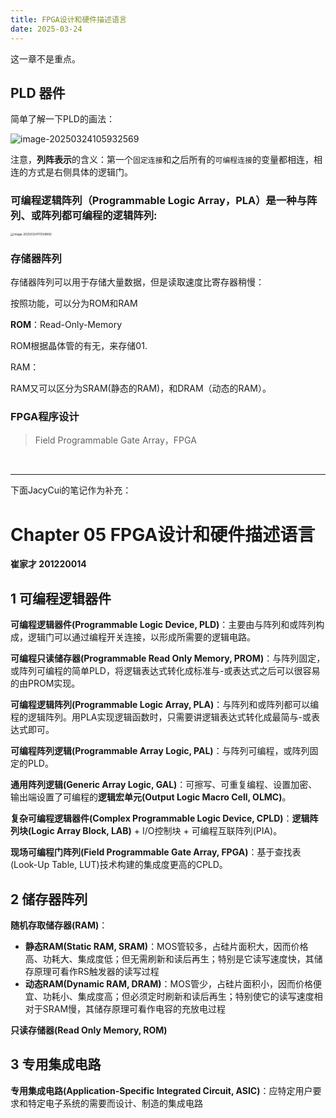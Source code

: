 ```yaml
---
title: FPGA设计和硬件描述语言
date: 2025-03-24
---
```


这一章不是重点。

<!--more-->



## PLD 器件

简单了解一下PLD的画法：

![image-20250324105932569](https://yamapicgo.oss-cn-nanjing.aliyuncs.com/picgoImage/image-20250324105932569.png)

注意，**列阵表示**的含义：第一个`固定连接`和之后所有的`可编程连接`的变量都相连，相连的方式是右侧具体的逻辑门。

### 可编程逻辑阵列（Programmable Logic Array，PLA）是一种与阵列、或阵列都可编程的逻辑阵列:

<img src="https://yamapicgo.oss-cn-nanjing.aliyuncs.com/picgoImage/image-20250324111338892.png" alt="image-20250324111338892" style="zoom:33%;" />

### 存储器阵列

存储器阵列可以用于存储大量数据，但是读取速度比寄存器稍慢：





按照功能，可以分为ROM和RAM

**ROM**：Read-Only-Memory

ROM根据晶体管的有无，来存储01.

RAM：

RAM又可以区分为SRAM(静态的RAM)，和DRAM（动态的RAM）。

### FPGA程序设计

>   Field Programmable Gate Array，FPGA	

​	



---

下面JacyCui的笔记作为补充：

# Chapter 05 FPGA设计和硬件描述语言



**崔家才 201220014**



## 1 可编程逻辑器件

**可编程逻辑器件(Programmable Logic Device, PLD)**：主要由与阵列和或阵列构成，逻辑门可以通过编程开关连接，以形成所需要的逻辑电路。

**可编程只读储存器(Programmable Read Only Memory, PROM)**：与阵列固定，或阵列可编程的简单PLD，将逻辑表达式转化成标准与-或表达式之后可以很容易的由PROM实现。

**可编程逻辑阵列(Programmable Logic Array, PLA)**：与阵列和或阵列都可以编程的逻辑阵列。用PLA实现逻辑函数时，只需要讲逻辑表达式转化成最简与-或表达式即可。

**可编程阵列逻辑(Programmable Array Logic, PAL)**：与阵列可编程，或阵列固定的PLD。

**通用阵列逻辑(Generic Array Logic, GAL)**：可擦写、可重复编程、设置加密、输出端设置了可编程的**逻辑宏单元(Output Logic Macro Cell, OLMC)**。

**复杂可编程逻辑器件(Complex Programmable Logic Device, CPLD)**：**逻辑阵列块(Logic Array Block, LAB)** + I/O控制块 + 可编程互联阵列(PIA)。

**现场可编程门阵列(Field Programmable Gate Array, FPGA)**：基于查找表(Look-Up Table, LUT)技术构建的集成度更高的CPLD。



## 2 储存器阵列

**随机存取储存器(RAM)**：

- **静态RAM(Static RAM, SRAM)**：MOS管较多，占硅片面积大，因而价格高、功耗大、集成度低；但无需刷新和读后再生；特别是它读写速度快，其储存原理可看作RS触发器的读写过程
- **动态RAM(Dynamic RAM, DRAM)**：MOS管少，占硅片面积小，因而价格便宜、功耗小、集成度高；但必须定时刷新和读后再生；特别使它的读写速度相对于SRAM慢，其储存原理可看作电容的充放电过程

**只读存储器(Read Only Memory, ROM)**



## 3 专用集成电路

**专用集成电路(Application-Specific Integrated Circuit, ASIC)**：应特定用户要求和特定电子系统的需要而设计、制造的集成电路







